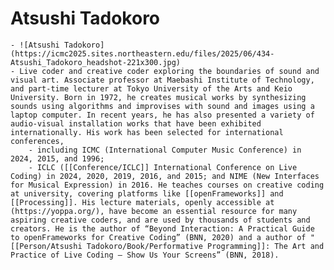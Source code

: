 # Atsushi Tadokoro
	- ![Atsushi Tadokoro](https://icmc2025.sites.northeastern.edu/files/2025/06/434-Atsushi_Tadokoro_headshot-221x300.jpg)
	- Live coder and creative coder exploring the boundaries of sound and visual art. Associate professor at Maebashi Institute of Technology, and part-time lecturer at Tokyo University of the Arts and Keio University. Born in 1972, he creates musical works by synthesizing sounds using algorithms and improvises with sound and images using a laptop computer. In recent years, he has also presented a variety of audio-visual installation works that have been exhibited internationally. His work has been selected for international conferences,
		- including ICMC (International Computer Music Conference) in 2024, 2015, and 1996;
		- ICLC ([[Conference/ICLC]] International Conference on Live Coding) in 2024, 2020, 2019, 2016, and 2015; and NIME (New Interfaces for Musical Expression) in 2016. He teaches courses on creative coding at university, covering platforms like [[openFrameworks]] and [[Processing]]. His lecture materials, openly accessible at (https://yoppa.org/), have become an essential resource for many aspiring creative coders, and are used by thousands of students and creators. He is the author of “Beyond Interaction: A Practical Guide to openFrameworks for Creative Coding” (BNN, 2020) and a author of "[[Person/Atsushi Tadokoro/Book/Performative Programming]]: The Art and Practice of Live Coding – Show Us Your Screens” (BNN, 2018).